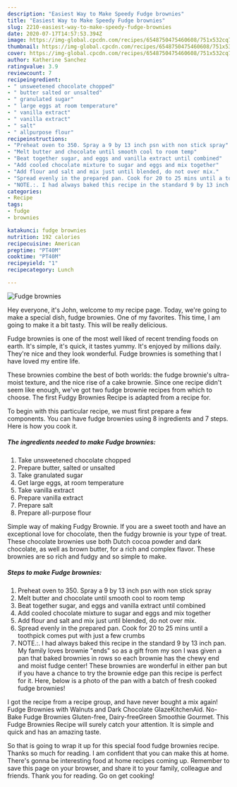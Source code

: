 ```yaml
---
description: "Easiest Way to Make Speedy Fudge brownies"
title: "Easiest Way to Make Speedy Fudge brownies"
slug: 2210-easiest-way-to-make-speedy-fudge-brownies
date: 2020-07-17T14:57:53.394Z
image: https://img-global.cpcdn.com/recipes/6548750475460608/751x532cq70/fudge-brownies-recipe-main-photo.jpg
thumbnail: https://img-global.cpcdn.com/recipes/6548750475460608/751x532cq70/fudge-brownies-recipe-main-photo.jpg
cover: https://img-global.cpcdn.com/recipes/6548750475460608/751x532cq70/fudge-brownies-recipe-main-photo.jpg
author: Katherine Sanchez
ratingvalue: 3.9
reviewcount: 7
recipeingredient:
- " unsweetened chocolate chopped"
- " butter salted or unsalted"
- " granulated sugar"
- " large eggs at room temperature"
- " vanilla extract"
- " vanilla extract"
- " salt"
- " allpurpose flour"
recipeinstructions:
- "Preheat oven to 350. Spray a 9 by 13 inch psn with non stick spray"
- "Melt butter and chocolate until smooth cool to room temp"
- "Beat together sugar, and eggs and vanilla extract until combined"
- "Add cooled chocolate mixture to sugar and eggs and mix together"
- "Add flour and salt and mix just until blended, do not over mix."
- "Spread evenly in the prepared pan. Cook for 20 to 25 mins until a toothpick comes put with just a few crumbs"
- "NOTE.:. I had always baked this recipe in the standard 9 by 13 inch pan. My family loves brownie &#34;ends&#34; so as a gift from my son I was given a pan that baked brownies in rows so each brownie has the chewy end and moist fudge center! These brownies are wonderful in either pan but if you have a chance to try the brownie edge pan this recipe is perfect for it. Here, below is a photo of the pan with a batch of fresh cooked fudge brownies!"
categories:
- Recipe
tags:
- fudge
- brownies

katakunci: fudge brownies 
nutrition: 192 calories
recipecuisine: American
preptime: "PT40M"
cooktime: "PT40M"
recipeyield: "1"
recipecategory: Lunch

---
```



![Fudge brownies](https://img-global.cpcdn.com/recipes/6548750475460608/751x532cq70/fudge-brownies-recipe-main-photo.jpg)

Hey everyone, it's John, welcome to my recipe page. Today, we're going to make a special dish, fudge brownies. One of my favorites. This time, I am going to make it a bit tasty. This will be really delicious.

Fudge brownies is one of the most well liked of recent trending foods on earth. It's simple, it's quick, it tastes yummy. It's enjoyed by millions daily. They're nice and they look wonderful. Fudge brownies is something that I have loved my entire life.

These brownies combine the best of both worlds: the fudge brownie&#39;s ultra-moist texture, and the nice rise of a cake brownie. Since one recipe didn&#39;t seem like enough, we&#39;ve got two fudge brownie recipes from which to choose. The first Fudgy Brownies Recipe is adapted from a recipe for.


To begin with this particular recipe, we must first prepare a few components. You can have fudge brownies using 8 ingredients and 7 steps. Here is how you cook it.

<!--inarticleads1-->

##### The ingredients needed to make Fudge brownies:

1. Take  unsweetened chocolate chopped
1. Prepare  butter, salted or unsalted
1. Take  granulated sugar
1. Get  large eggs, at room temperature
1. Take  vanilla extract
1. Prepare  vanilla extract
1. Prepare  salt
1. Prepare  all-purpose flour


Simple way of making Fudgy Brownie. If you are a sweet tooth and have an exceptional love for chocolate, then the fudgy brownie is your type of treat. These chocolate brownies use both Dutch cocoa powder and dark chocolate, as well as brown butter, for a rich and complex flavor. These brownies are so rich and fudgy and so simple to make. 

<!--inarticleads2-->

##### Steps to make Fudge brownies:

1. Preheat oven to 350. Spray a 9 by 13 inch psn with non stick spray
1. Melt butter and chocolate until smooth cool to room temp
1. Beat together sugar, and eggs and vanilla extract until combined
1. Add cooled chocolate mixture to sugar and eggs and mix together
1. Add flour and salt and mix just until blended, do not over mix.
1. Spread evenly in the prepared pan. Cook for 20 to 25 mins until a toothpick comes put with just a few crumbs
1. NOTE.:. I had always baked this recipe in the standard 9 by 13 inch pan. My family loves brownie &#34;ends&#34; so as a gift from my son I was given a pan that baked brownies in rows so each brownie has the chewy end and moist fudge center! These brownies are wonderful in either pan but if you have a chance to try the brownie edge pan this recipe is perfect for it. Here, below is a photo of the pan with a batch of fresh cooked fudge brownies!


I got the recipe from a recipe group, and have never bought a mix again! Fudge Brownies with Walnuts and Dark Chocolate GlazeKitchenAid. No-Bake Fudge Brownies Gluten-free, Dairy-freeGreen Smoothie Gourmet. This Fudge Brownies Recipe will surely catch your attention. It is simple and quick and has an amazing taste. 

So that is going to wrap it up for this special food fudge brownies recipe. Thanks so much for reading. I am confident that you can make this at home. There's gonna be interesting food at home recipes coming up. Remember to save this page on your browser, and share it to your family, colleague and friends. Thank you for reading. Go on get cooking!
